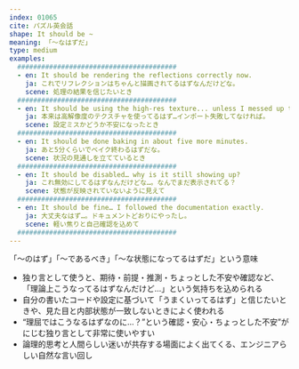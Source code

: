 ```yaml
---
index: 01065
cite: パズル英会話
shape: It should be ~
meaning: 「〜なはずだ」
type: medium
examples:
  ########################################
  - en: It should be rendering the reflections correctly now.
    ja: これでリフレクションはちゃんと描画されてるはずなんだけどな。
    scene: 処理の結果を信じたいとき
  ########################################
  - en: It should be using the high-res texture... unless I messed up the import.
    ja: 本来は高解像度のテクスチャを使ってるはず…インポート失敗してなければ。
    scene: 設定ミスかどうか不安になったとき
  ########################################
  - en: It should be done baking in about five more minutes.
    ja: あと5分くらいでベイク終わるはずだな。
    scene: 状況の見通しを立てているとき
  ########################################
  - en: It should be disabled… why is it still showing up?
    ja: これ無効にしてるはずなんだけどな…。なんでまだ表示されてる？
    scene: 状態が反映されていないように見えて
  ########################################
  - en: It should be fine… I followed the documentation exactly.
    ja: 大丈夫なはず…。ドキュメントどおりにやったし。
    scene: 軽い焦りと自己確認を込めて
  ########################################
---
```


「〜のはず」「〜であるべき」「〜な状態になってるはずだ」という意味

- 独り言として使うと、期待・前提・推測・ちょっとした不安や確認など、「理論上こうなってるはずなんだけど…」という気持ちを込められる
- 自分の書いたコードや設定に基づいて「うまくいってるはず」と信じたいときや、見た目と内部状態が一致しないときによく使われる
- “理屈ではこうなるはずなのに…？”という確認・安心・ちょっとした不安”がにじむ独り言として非常に使いやすい
- 論理的思考と人間らしい迷いが共存する場面によく出てくる、エンジニアらしい自然な言い回し
